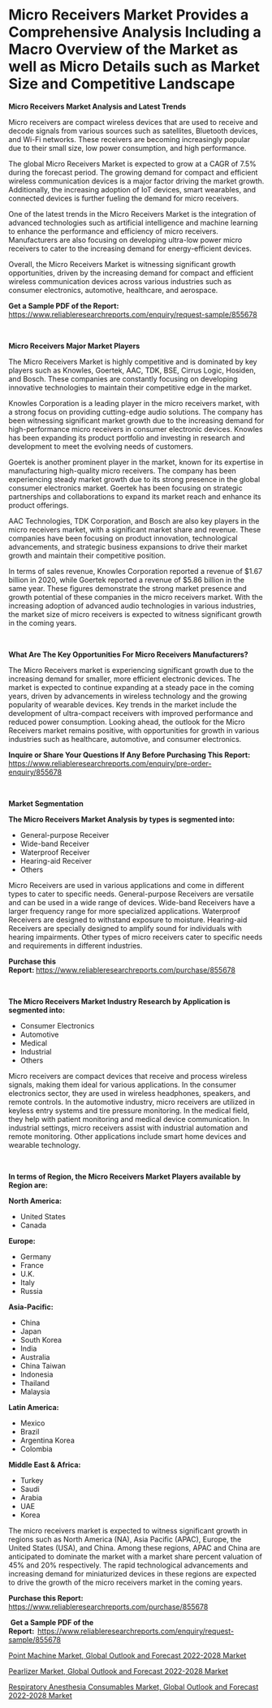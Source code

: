 <p><h1>Micro Receivers Market Provides a Comprehensive Analysis Including a Macro Overview of the Market as well as Micro Details such as Market Size and Competitive Landscape</h1></p><p><strong>Micro Receivers Market Analysis and Latest Trends</strong></p>
<p><p>Micro receivers are compact wireless devices that are used to receive and decode signals from various sources such as satellites, Bluetooth devices, and Wi-Fi networks. These receivers are becoming increasingly popular due to their small size, low power consumption, and high performance.</p><p>The global Micro Receivers Market is expected to grow at a CAGR of 7.5% during the forecast period. The growing demand for compact and efficient wireless communication devices is a major factor driving the market growth. Additionally, the increasing adoption of IoT devices, smart wearables, and connected devices is further fueling the demand for micro receivers.</p><p>One of the latest trends in the Micro Receivers Market is the integration of advanced technologies such as artificial intelligence and machine learning to enhance the performance and efficiency of micro receivers. Manufacturers are also focusing on developing ultra-low power micro receivers to cater to the increasing demand for energy-efficient devices.</p><p>Overall, the Micro Receivers Market is witnessing significant growth opportunities, driven by the increasing demand for compact and efficient wireless communication devices across various industries such as consumer electronics, automotive, healthcare, and aerospace.</p></p>
<p><strong>Get a Sample PDF of the Report:&nbsp;</strong> <a href="https://www.reliableresearchreports.com/enquiry/request-sample/855678">https://www.reliableresearchreports.com/enquiry/request-sample/855678</a></p>
<p>&nbsp;</p>
<p><strong>Micro Receivers Major Market Players</strong></p>
<p><p>The Micro Receivers Market is highly competitive and is dominated by key players such as Knowles, Goertek, AAC, TDK, BSE, Cirrus Logic, Hosiden, and Bosch. These companies are constantly focusing on developing innovative technologies to maintain their competitive edge in the market.</p><p>Knowles Corporation is a leading player in the micro receivers market, with a strong focus on providing cutting-edge audio solutions. The company has been witnessing significant market growth due to the increasing demand for high-performance micro receivers in consumer electronic devices. Knowles has been expanding its product portfolio and investing in research and development to meet the evolving needs of customers.</p><p>Goertek is another prominent player in the market, known for its expertise in manufacturing high-quality micro receivers. The company has been experiencing steady market growth due to its strong presence in the global consumer electronics market. Goertek has been focusing on strategic partnerships and collaborations to expand its market reach and enhance its product offerings.</p><p>AAC Technologies, TDK Corporation, and Bosch are also key players in the micro receivers market, with a significant market share and revenue. These companies have been focusing on product innovation, technological advancements, and strategic business expansions to drive their market growth and maintain their competitive position.</p><p>In terms of sales revenue, Knowles Corporation reported a revenue of $1.67 billion in 2020, while Goertek reported a revenue of $5.86 billion in the same year. These figures demonstrate the strong market presence and growth potential of these companies in the micro receivers market. With the increasing adoption of advanced audio technologies in various industries, the market size of micro receivers is expected to witness significant growth in the coming years.</p></p>
<p>&nbsp;</p>
<p><strong>What Are The Key Opportunities For Micro Receivers Manufacturers?</strong></p>
<p><p>The Micro Receivers market is experiencing significant growth due to the increasing demand for smaller, more efficient electronic devices. The market is expected to continue expanding at a steady pace in the coming years, driven by advancements in wireless technology and the growing popularity of wearable devices. Key trends in the market include the development of ultra-compact receivers with improved performance and reduced power consumption. Looking ahead, the outlook for the Micro Receivers market remains positive, with opportunities for growth in various industries such as healthcare, automotive, and consumer electronics.</p></p>
<p><strong>Inquire or Share Your Questions If Any Before Purchasing This Report:</strong> <a href="https://www.reliableresearchreports.com/enquiry/pre-order-enquiry/855678">https://www.reliableresearchreports.com/enquiry/pre-order-enquiry/855678</a></p>
<p>&nbsp;</p>
<p><strong>Market Segmentation</strong></p>
<p><strong>The Micro Receivers Market Analysis by types is segmented into:</strong></p>
<p><ul><li>General-purpose Receiver</li><li>Wide-band Receiver</li><li>Waterproof Receiver</li><li>Hearing-aid Receiver</li><li>Others</li></ul></p>
<p><p>Micro Receivers are used in various applications and come in different types to cater to specific needs. General-purpose Receivers are versatile and can be used in a wide range of devices. Wide-band Receivers have a larger frequency range for more specialized applications. Waterproof Receivers are designed to withstand exposure to moisture. Hearing-aid Receivers are specially designed to amplify sound for individuals with hearing impairments. Other types of micro receivers cater to specific needs and requirements in different industries.</p></p>
<p><strong>Purchase this Report:&nbsp;</strong><a href="https://www.reliableresearchreports.com/purchase/855678">https://www.reliableresearchreports.com/purchase/855678</a></p>
<p>&nbsp;</p>
<p><strong>The Micro Receivers Market Industry Research by Application is segmented into:</strong></p>
<p><ul><li>Consumer Electronics</li><li>Automotive</li><li>Medical</li><li>Industrial</li><li>Others</li></ul></p>
<p><p>Micro receivers are compact devices that receive and process wireless signals, making them ideal for various applications. In the consumer electronics sector, they are used in wireless headphones, speakers, and remote controls. In the automotive industry, micro receivers are utilized in keyless entry systems and tire pressure monitoring. In the medical field, they help with patient monitoring and medical device communication. In industrial settings, micro receivers assist with industrial automation and remote monitoring. Other applications include smart home devices and wearable technology.</p></p>
<p>&nbsp;</p>
<p><strong>In terms of Region, the Micro Receivers Market Players available by Region are:</strong></p>
<p>
    <p> <strong> North America: </strong>
        <ul>
            <li>United States</li>
            <li>Canada</li>
        </ul>
        </p> 
    <p> <strong> Europe: </strong>
        <ul>
            <li>Germany</li>
            <li>France</li>
            <li>U.K.</li>
            <li>Italy</li>
            <li>Russia</li>
        </ul>
        </p> 
    <p> <strong> Asia-Pacific: </strong>
        <ul>
            <li>China</li>
            <li>Japan</li>
            <li>South Korea</li>
            <li>India</li>
            <li>Australia</li>
            <li>China Taiwan</li>
            <li>Indonesia</li>
            <li>Thailand</li>
            <li>Malaysia</li>
        </ul>
        </p> 
    <p> <strong> Latin America: </strong>
        <ul>
            <li>Mexico</li>
            <li>Brazil</li>
            <li>Argentina Korea</li>
            <li>Colombia</li>
        </ul>
        </p> 
    <p> <strong> Middle East & Africa: </strong>
        <ul>
            <li>Turkey</li>
            <li>Saudi</li>
            <li>Arabia</li>
            <li>UAE</li>
            <li>Korea</li>
        </ul>
    </p>
    </p>
<p><p>The micro receivers market is expected to witness significant growth in regions such as North America (NA), Asia Pacific (APAC), Europe, the United States (USA), and China. Among these regions, APAC and China are anticipated to dominate the market with a market share percent valuation of 45% and 20% respectively. The rapid technological advancements and increasing demand for miniaturized devices in these regions are expected to drive the growth of the micro receivers market in the coming years.</p></p>
<p><strong>Purchase this Report: </strong><a href="https://www.reliableresearchreports.com/purchase/855678">https://www.reliableresearchreports.com/purchase/855678</a></p>
<p>&nbsp;<strong>Get a Sample PDF of the Report:&nbsp;&nbsp;</strong><a href="https://www.reliableresearchreports.com/enquiry/request-sample/855678">https://www.reliableresearchreports.com/enquiry/request-sample/855678</a></p>
<p><strong></strong></p>
<p><p><a href="https://www.linkedin.com/pulse/point-machine-market-global-outlook-forecast-2022-2028-size-share-ofdic?trackingId=Jwb0TgMlRtAx0l1CaeltvQ%3D%3D">Point Machine Market, Global Outlook and Forecast 2022-2028 Market</a></p><p><a href="https://www.linkedin.com/pulse/pearlizer-market-global-outlook-forecast-2022-2028-analysis-size-eidjc?trackingId=o26DIfydF1LdPvCwOfWIXQ%3D%3D">Pearlizer Market, Global Outlook and Forecast 2022-2028 Market</a></p><p><a href="https://www.linkedin.com/pulse/respiratory-anesthesia-consumables-market-global-outlook-forecast-lc3pc?trackingId=wIlmYSO83kic5q8fYAomvg%3D%3D">Respiratory Anesthesia Consumables Market, Global Outlook and Forecast 2022-2028 Market</a></p></p>